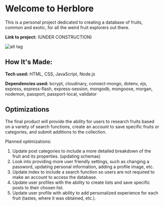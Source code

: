 # Welcome to Herblore
This is a personal project dedicated to creating a database of fruits, common and exotic, for all the weird fruit explorers out there. 

**Link to project:** (UNDER CONSTRUCTION)

![alt tag](https://i.pinimg.com/originals/69/8f/88/698f88bfad2b3962fed62bda1fa80885.gif)

## How It's Made:

**Tech used:** HTML, CSS, JavaScript, Node.js

**Dependencies used:** bcrypt, cloudinary, connect-mongo, dotenv, ejs, express, express-flash, express-session, mongodb, mongoose, morgan, nodemon, passport, passport-local, validator

## Optimizations

The final product will provide the ability for users to research fruits based on a variety of search functions, create an account to save specific fruits or categories, and submit additions to the collection. 

Planned optimizations: 
1. Update post categories to include a more detailed breakdown of the fruit and its properties. (updating schemas)
2. Look into providing more user friendly settings, such as changing a password, updating personal information, adding a profile image, etc. 
3. Update index to include a search function so users are not required to make an account to access the database.
4. Update user profiles with the ability to create lists and save specific posts to their chosen list. 
5. Update user profile with ability to add personalized experience for each fruit (tastes, where it was obtained, etc.).